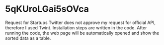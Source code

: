 # 5qKUroLGai5sOVca
Request for Startups
Twitter does not approve my request for official API, therefore I used Twint. Installation steps are written in the code.
After running the code, the web page will be automatically opened and show the sorted data as a table.
